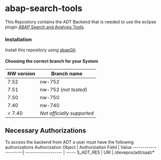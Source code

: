 # abap-search-tools

This Repository contains the ADT Backend that is needed to use the eclipse plugin [ABAP Search and Analysis Tools](https://github.com/DevEpos/eclipse-adt-plugins/tree/main/features/search-tools).

### Installation

Install this repository using [abapGit](https://github.com/abapGit/abapGit#abapgit).

#### Choosing the correct branch for your System

NW version|Branch name
----------|-----------
7.52|nw-752
7.51|nw-752 (_not tested_)
7.50|nw-750
7.40|nw-740
< 7.40|*Not officially supported*

## Necessary Authorizations

To access the backend from ADT a user must have the following authorizations
Authorization Object | Authorization Field | Value
---------------------| ------------------- | -----
S_ADT_RES            | URI                 | /devepos/adt/saat/*
